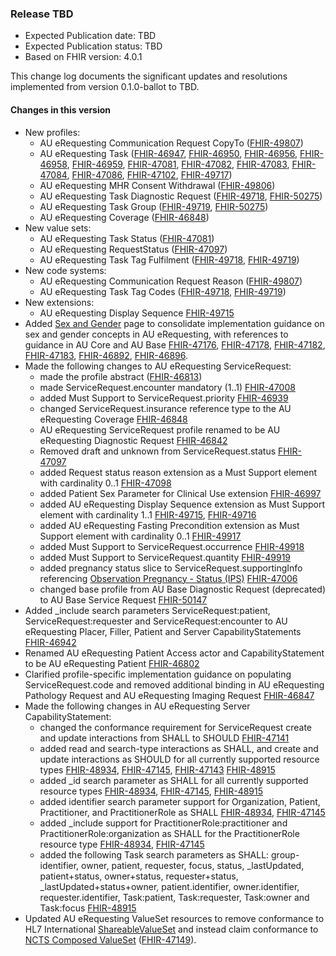 ### Release TBD
- Expected Publication date: TBD
- Expected Publication status: TBD
- Based on FHIR version: 4.0.1

This change log documents the significant updates and resolutions implemented from version 0.1.0-ballot to TBD.

#### Changes in this version
- New profiles: 
  - AU eRequesting Communication Request CopyTo ([FHIR-49807](https://jira.hl7.org/browse/FHIR-49807))
  - AU eRequesting Task ([FHIR-46947](https://jira.hl7.org/browse/FHIR-46947), [FHIR-46950](https://jira.hl7.org/browse/FHIR-46950), [FHIR-46956](https://jira.hl7.org/browse/FHIR-46956), [FHIR-46958](https://jira.hl7.org/browse/FHIR-46958), [FHIR-46959](https://jira.hl7.org/browse/FHIR-46959), [FHIR-47081](https://jira.hl7.org/browse/FHIR-47081), [FHIR-47082](https://jira.hl7.org/browse/FHIR-47082), [FHIR-47083](https://jira.hl7.org/browse/FHIR-47083), [FHIR-47084](https://jira.hl7.org/browse/FHIR-47084), [FHIR-47086](https://jira.hl7.org/browse/FHIR-47086), [FHIR-47102](https://jira.hl7.org/browse/FHIR-47102), [FHIR-49717](https://jira.hl7.org/browse/FHIR-49717))
  - AU eRequesting MHR Consent Withdrawal ([FHIR-49806](https://jira.hl7.org/browse/FHIR-49806))
  - AU eRequesting Task Diagnostic Request ([FHIR-49718](https://jira.hl7.org/browse/FHIR-49718), [FHIR-50275](https://jira.hl7.org/browse/FHIR-50275))
  - AU eRequesting Task Group ([FHIR-49719](https://jira.hl7.org/browse/FHIR-49719), [FHIR-50275](https://jira.hl7.org/browse/FHIR-50275))
  - AU eRequesting Coverage ([FHIR-46848](https://jira.hl7.org/browse/FHIR-46848))
- New value sets:
  - AU eRequesting Task Status ([FHIR-47081](https://jira.hl7.org/browse/FHIR-47081))
  - AU eRequesting RequestStatus ([FHIR-47097](https://jira.hl7.org/browse/FHIR-47097))
  - AU eRequesting Task Tag Fulfilment ([FHIR-49718](https://jira.hl7.org/browse/FHIR-49718), [FHIR-49719](https://jira.hl7.org/browse/FHIR-49719))
- New code systems:
  - AU eRequesting Communication Request Reason ([FHIR-49807](https://jira.hl7.org/browse/FHIR-49807))
  - AU eRequesting Task Tag Codes ([FHIR-49718](https://jira.hl7.org/browse/FHIR-49718), [FHIR-49719](https://jira.hl7.org/browse/FHIR-49719))
- New extensions:  
  - AU eRequesting Display Sequence [FHIR-49715](https://jira.hl7.org/browse/FHIR-49715)
- Added [Sex and Gender](sex-and-gender.html) page to consolidate implementation guidance on sex and gender concepts in AU eRequesting, with references to guidance in AU Core and AU Base [FHIR-47176](https://jira.hl7.org/browse/FHIR-47176), [FHIR-47178](https://jira.hl7.org/browse/FHIR-47178), [FHIR-47182](https://jira.hl7.org/browse/FHIR-47182), [FHIR-47183](https://jira.hl7.org/browse/FHIR-47183), [FHIR-46892](https://jira.hl7.org/browse/FHIR-46892), [FHIR-46896](https://jira.hl7.org/browse/FHIR-46896).
- Made the following changes to AU eRequesting ServiceRequest:
  - made the profile abstract ([FHIR-46813](https://jira.hl7.org/browse/FHIR-46813))
  - made ServiceRequest.encounter mandatory (1..1) [FHIR-47008](https://jira.hl7.org/browse/FHIR-47008)
  - added Must Support to ServiceRequest.priority [FHIR-46939](https://jira.hl7.org/browse/FHIR-46939)
  - changed ServiceRequest.insurance reference type to the AU eRequesting Coverage [FHIR-46848](https://jira.hl7.org/browse/FHIR-46848)
  - AU eRequesting ServiceRequest profile renamed to be AU eRequesting Diagnostic Request [FHIR-46842](https://jira.hl7.org/browse/FHIR-46842)
  - Removed draft and unknown from ServiceRequest.status [FHIR-47097](https://jira.hl7.org/browse/FHIR-47097)
  - added Request status reason extension as a Must Support element with cardinality 0..1 [FHIR-47098](https://jira.hl7.org/browse/FHIR-47098)
  - added Patient Sex Parameter for Clinical Use extension [FHIR-46997](https://jira.hl7.org/browse/FHIR-46997)
  - added AU eRequesting Display Sequence extension as Must Support element with cardinality 1..1 [FHIR-49715](https://jira.hl7.org/browse/FHIR-49715), [FHIR-49716](https://jira.hl7.org/browse/FHIR-49716)
  - added AU eRequesting Fasting Precondition extension as Must Support element with cardinality 0..1 [FHIR-49917](https://jira.hl7.org/browse/FHIR-49917)
  - added Must Support to ServiceRequest.occurrence [FHIR-49918](https://jira.hl7.org/browse/FHIR-49918)
  - added Must Support to ServiceRequest.quantity [FHIR-49919](https://jira.hl7.org/browse/FHIR-49919)
  - added pregnancy status slice to ServiceRequest.supportingInfo referencing [Observation Pregnancy - Status (IPS)](https://build.fhir.org/ig/HL7/fhir-ips/StructureDefinition-Observation-pregnancy-status-uv-ips.html) [FHIR-47006](https://jira.hl7.org/browse/FHIR-47006)
  - changed base profile from AU Base Diagnostic Request (deprecated) to AU Base Service Request [FHIR-50147](https://jira.hl7.org/browse/FHIR-50147)
- Added _include search parameters ServiceRequest:patient, ServiceRequest:requester and ServiceRequest:encounter to AU eRequesting Placer, Filler, Patient and Server CapabilityStatements [FHIR-46942](https://jira.hl7.org/browse/FHIR-46942)
- Renamed AU eRequesting Patient Access actor and CapabilityStatement to be AU eRequesting Patient [FHIR-46802](https://jira.hl7.org/browse/FHIR-46802)
- Clarified profile-specific implementation guidance on populating ServiceRequest.code and removed additional binding in AU eRequesting Pathology Request and AU eRequesting Imaging Request [FHIR-46847](https://jira.hl7.org/browse/FHIR-46847)
- Made the following changes in AU eRequesting Server CapabilityStatement:
  - changed the conformance requirement for ServiceRequest create and update interactions from SHALL to SHOULD [FHIR-47141](https://jira.hl7.org/browse/FHIR-47141)
  - added read and search-type interactions as SHALL, and create and update interactions as SHOULD for all currently supported resource types [FHIR-48934](https://jira.hl7.org/browse/FHIR-48934), [FHIR-47145](https://jira.hl7.org/browse/FHIR-47145), [FHIR-47143](https://jira.hl7.org/browse/FHIR-47143) [FHIR-48915](https://jira.hl7.org/browse/FHIR-48915)
  - added _id search parameter as SHALL for all currently supported resource types [FHIR-48934](https://jira.hl7.org/browse/FHIR-48934), [FHIR-47145](https://jira.hl7.org/browse/FHIR-47145), [FHIR-48915](https://jira.hl7.org/browse/FHIR-48915)
  - added identifier search parameter support for Organization, Patient, Practitioner, and PractitionerRole as SHALL [FHIR-48934](https://jira.hl7.org/browse/FHIR-48934), [FHIR-47145](https://jira.hl7.org/browse/FHIR-47145)
  - added _include support for PractitionerRole:practitioner and PractitionerRole:organization as SHALL for the PractitionerRole resource type [FHIR-48934](https://jira.hl7.org/browse/FHIR-48934), [FHIR-47145](https://jira.hl7.org/browse/FHIR-47145)
  - added the following Task search parameters as SHALL: group-identifier, owner, patient, requester, focus, status, _lastUpdated, patient+status, owner+status, requester+status, _lastUpdated+status+owner, patient.identifier, owner.identifier, requester.identifier, Task:patient, Task:requester, Task:owner and Task:focus [FHIR-48915](https://jira.hl7.org/browse/FHIR-48915)
- Updated AU eRequesting ValueSet resources to remove conformance to HL7 International <a href="http://hl7.org/fhir/StructureDefinition/shareablevalueset">ShareableValueSet</a> and instead claim conformance to <a href="https://healthterminologies.gov.au/fhir/StructureDefinition/composed-value-set-4"> NCTS Composed ValueSet</a> (<a href="https://jira.hl7.org/browse/FHIR-47149">FHIR-47149</a>).